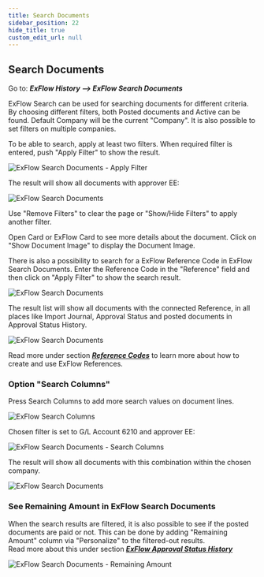 ```yaml
---
title: Search Documents
sidebar_position: 22
hide_title: true
custom_edit_url: null
---
```

## Search Documents

Go to: ***ExFlow History --> ExFlow Search Documents***

ExFlow Search can be used for searching documents for different criteria. By choosing different filters, both Posted documents and Active can be found. Default Company will be the current "Company". It is also possible to set filters on multiple companies.

To be able to search, apply at least two filters. When required filter is entered, push "Apply Filter" to show the result.

![ExFlow Search Documents - Apply Filter](@site/static/img/media/search-documents-001.png)

The result will show all documents with approver EE:

![ExFlow Search Documents](@site/static/img/media/search-documents-002.png)

Use "Remove Filters" to clear the page or "Show/Hide Filters" to apply another filter.

Open Card or ExFlow Card to see more details about the document. Click on "Show Document Image" to display the Document Image.

There is also a possibility to search for a ExFlow Reference Code in ExFlow Search Documents. Enter the Reference Code in the "Reference" field and then click on "Apply Filter" to show the search result.

![ExFlow Search Documents](@site/static/img/media/search-documents-003.png)

The result list will show all documents with the connected Reference, in all places like Import Journal, Approval Status and posted documents in Approval Status History.

![ExFlow Search Documents](@site/static/img/media/search-documents-004.png)

Read more under section [***Reference Codes***](https://docs.signupsoftware.com/business-central/docs/user-manual/business-functionality/reference-codes#reference-codes) to learn more about how to create and use ExFlow References.

### Option "Search Columns"

Press Search Columns to add more search values on document lines.

![ExFlow Search Columns](@site/static/img/media/search-columns-001.png)

Chosen filter is set to G/L Account 6210 and approver EE:

![ExFlow Search Documents - Search Columns](@site/static/img/media/search-documents-005.png)

The result will show all documents with this combination within the chosen company.

![ExFlow Search Documents](@site/static/img/media/search-documents-006.png)

### See Remaining Amount in ExFlow Search Documents

When the search results are filtered, it is also possible to see if the posted documents are paid or not. This can be done by adding "Remaining Amount" column via "Personalize" to the filtered-out results. <br/>
Read more about this under section [***ExFlow Approval Status History***](https://docs.signupsoftware.com/business-central/docs/user-manual/approval-workflow/document-history#approval-status-history)

![ExFlow Search Documents - Remaining Amount](@site/static/img/media/search-documents-007.png)
